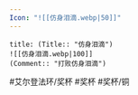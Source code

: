 ```yaml
---
Icon: "![[仿身泪滴.webp|50]]"
---
```

```ad-common-bronze-trophy
title: (Title:: "仿身泪滴")
![[仿身泪滴.webp|100]]
(Comment:: "打败仿身泪滴")
```

#艾尔登法环/奖杯 #奖杯 #奖杯/铜